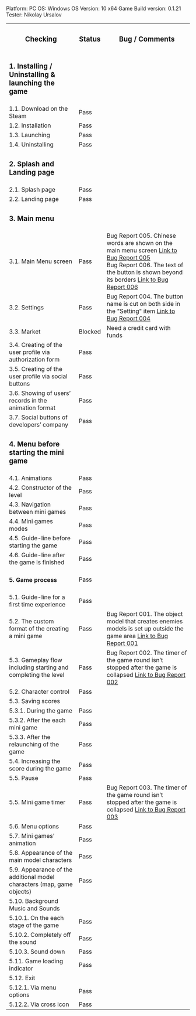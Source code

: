 <table>

Platform: PC
OS: Windows
OS Version: 10 x64
Game Build version: 0.1.21
Tester: Nikolay Ursalov

<tr>
  <th colspan="2"><h3>Checking</h3></th>
  <th><h3>Status</h3></th>
  <th><h3>Bug / Comments</h3></th>
</tr>

<tr>
  <td colspan="2"><h3>1. Installing / Uninstalling & launching the game</h3></td>
  <td></td>
  <td></td>
</tr>
<tr>
  <td colspan="2">1.1. Download on the Steam</td>
  <td>Pass</td>
  <td></td>
</tr>
<tr>
  <td colspan="2">1.2. Installation</td>
  <td>Pass</td>
  <td></td>
</tr>
<tr>
  <td colspan="2">1.3. Launching</td>
  <td>Pass</td>
  <td></td>
</tr>
<tr>
  <td colspan="2">1.4. Uninstalling</td>
  <td>Pass</td>
  <td></td>
</tr>

<tr>
  <td colspan="2"><h3>2. Splash and Landing page</h3></td>
  <td></td>
  <td></td>
</tr>
<tr>
  <td colspan="2">2.1. Splash page</td>
  <td>Pass</td>
  <td></td>
</tr>
<tr>
  <td colspan="2">2.2. Landing page</td>
  <td>Pass</td>
  <td></td>
</tr>

<tr>
  <td colspan="2"><h3>3. Main menu</h3></td>
  <td></td>
  <td></td>
</tr>
<tr>
  <td colspan="2">3.1. Main Menu screen</td>
  <td>Pass</td>
  <td>Bug Report 005. Chinese words are shown on the main menu screen   
  <a href="https://docs.google.com/spreadsheets/d/136ptngWWdCebSHk99Pl9DWrSRwNVvRtw/edit?usp=drive_link&ouid=102543284257195464370&rtpof=true&sd=true">Link to Bug Report 005</a><br>
    Bug Report 006. The text of the button is shown beyond its borders    
  <a href="https://docs.google.com/spreadsheets/d/1E1L2WNzd9QIJbnJSeANiHoqPqQAB0Bup/edit?usp=drive_link&ouid=102543284257195464370&rtpof=true&sd=true">Link to Bug Report 006</a>
  </td>

</tr>
<tr>
  <tr>
  <td colspan="2">3.2. Settings</td>
  <td>Pass</td>
  <td>Bug Report 004. The button name is cut on both side in the "Setting" item
  <a href="https://docs.google.com/spreadsheets/d/1JtND4OXxiNjMxw6SjQKXEn2vB9zqSYrH/edit?usp=drive_link&ouid=102543284257195464370&rtpof=true&sd=true">Link to Bug Report 004</a></td>
</tr>
<tr>
  <td colspan="2">3.3. Market</td>
  <td>Blocked</td>
  <td>Need a credit card with funds</td>
</tr>
<tr>
  <td colspan="2">3.4. Creating of the user profile via authorization form</td>
  <td>Pass</td>
  <td></td>
</tr>
<tr>
  <td colspan="2">3.5. Creating of the user profile via social buttons</td>
  <td>Pass</td>
  <td></td>
</tr>
<tr>
  <td colspan="2">3.6. Showing of users’ records in the animation format</td>
  <td>Pass</td>
  <td></td>
</tr>
<tr>
  <td colspan="2">3.7. Social buttons of developers’ company</td>
  <td>Pass</td>
  <td></td>
</tr>

<tr>
  <td colspan="2"><h3>4. Menu before starting the mini game</h3></td>
  <td></td>
  <td></td>
</tr>
<tr>
  <td colspan="2">4.1. Animations </td>
  <td>Pass</td>
  <td></td>
</tr>
<tr>
  <td colspan="2">4.2. Constructor of the level</td>
  <td>Pass</td>
  <td></td>
</tr>
<tr>
  <td colspan="2">4.3. Navigation between mini games</td>
  <td>Pass</td>
  <td></td>
</tr>
<tr>
  <td colspan="2">4.4. Mini games modes</td>
  <td>Pass</td>
  <td></td>
</tr>
<tr>
  <td colspan="2">4.5. Guide-line before starting the game </td>
  <td>Pass</td>
  <td></td>
</tr>
<tr>
  <td colspan="2">4.6. Guide-line after the game is finished</td>
  <td>Pass</td>
  <td></td>
</tr>

<tr>
  <td colspan="2"><h4>5. Game process</h4></td>
  <td>Pass</td>
  <td></td>
</tr>
<tr>
  <td colspan="2">5.1. Guide-line for a first time experience</td>
  <td>Pass</td>
  <td></td>
</tr>
<tr>
  <td colspan="2">5.2. The custom format of the creating a mini game</td>
  <td>Pass</td>
  <td>Bug Report 001. The object model that creates enemies models is set up outside the game area <a href="https://docs.google.com/spreadsheets/d/1AkTl4XcBWRuirASFcQn99zarTem1yJeD/edit?usp=drive_link">Link to Bug Report 001</a></td>
</tr>

<tr>
  <td colspan="2">5.3. Gameplay flow including starting and completing the level</td>
  <td>Pass</td>
  <td>Bug Report 002. The timer of the game round isn’t stopped after the game is collapsed
  <a href="https://docs.google.com/spreadsheets/d/1MWLGoraF_eIUYwD_x6T1-P8UT2ttqVMi/edit?usp=drive_link&ouid=102543284257195464370&rtpof=true&sd=true">Link to Bug Report 002</a>
  </td>
</tr>
<tr>
  <td colspan="2">5.2. Character control </td>
  <td>Pass</td>
  <td></td>
</tr>
<tr>
  <td colspan="2">5.3. Saving scores</td>
  <td></td>
  <td></td>
</tr>
<tr>
  <td colspan="2">5.3.1. During the game</td>
  <td>Pass</td>
  <td></td>
</tr>
<tr>
  <td colspan="2">5.3.2. After the each mini game</td>
  <td>Pass</td>
  <td></td>
</tr>
<tr>
  <td colspan="2">5.3.3. After the relaunching of the game</td>
  <td>Pass</td>
  <td></td>
</tr>
<tr>
  <td colspan="2">5.4. Increasing the score during the game</td>
  <td>Pass</td>
  <td></td>
</tr>
<tr>
  <td colspan="2">5.5. Pause</td>
  <td>Pass</td>
  <td></td>
</tr>
<tr>
  <td colspan="2">5.5. Mini game timer</td>
  <td>Pass</td>
  <td>Bug Report 003. The timer of the game round isn’t stopped after the game is collapsed   
  <a href="https://docs.google.com/spreadsheets/d/1dYIw_f5Ee45g1lpl0jiZws-KVrvgtIQU/edit?usp=drive_link&ouid=102543284257195464370&rtpof=true&sd=true">Link to Bug Report 003</a></td>
</tr>



<tr>
  <td colspan="2">5.6. Menu options</td>
  <td>Pass</td>
  <td></td>
</tr>
<tr>
  <td colspan="2">5.7. Mini games' animation</td>
  <td>Pass</td>
  <td></td>
</tr>
<tr>
  <td colspan="2">5.8. Appearance of the main model characters</td>
  <td>Pass</td>
  <td></td>
</tr>
<tr>
  <td colspan="2">5.9. Appearance of the additional model characters (map, game objects)</td>
  <td>Pass</td>
  <td></td>
</tr>
<tr>
  <td colspan="2">5.10. Background Music and Sounds</td>
  <td></td>
  <td></td>
</tr>
<tr>
  <td colspan="2">5.10.1. On the each stage of the game</td>
  <td>Pass</td>
  <td></td>
</tr>
<tr>
  <td colspan="2">5.10.2. Сompletely off the sound</td>
  <td>Pass</td>
  <td></td>
</tr>
<tr>
  <td colspan="2">5.10.3. Sound down</td>
  <td>Pass</td>
  <td></td>
</tr>
                                         
<tr>
  <td colspan="2">5.11. Game loading indicator</td>
  <td>Pass</td>
  <td></td>
</tr>
<tr>
  <td colspan="2">5.12. Exit</td>
  <td></td>
  <td></td>
</tr>
<tr>
  <td colspan="2">5.12.1. Via menu options</td>
  <td>Pass</td>
  <td></td>
</tr>
<tr>
  <td colspan="2">5.12.2. Via cross icon</td>
  <td>Pass</td>
  <td></td>
</tr>


</table>

